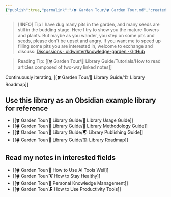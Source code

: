 ```yaml
---
{"publish":true,"permalink":"/🍀 Garden Tour/🍀 Garden Tour.md","created":"2025-04-28","modified":"2025-07-07","published":"2025-07-09T09:46:47.749+08:00","cssclasses":""}
---
```



> [!INFO] Tip
> I have dug many pits in the garden, and many seeds are still in the budding stage. Here I try to show you the mature flowers and plants. But maybe as you wander, you step on some pits and seeds, please don't be upset and angry. If you want me to speed up filling some pits you are interested in, welcome to exchange and discuss: [Discussions · oldwinter/knowledge-garden · GitHub](https://github.com/oldwinter/knowledge-garden/discussions)

> Reading Tip: [[🍀 Garden Tour/🧰 Library Guide/Tutorials/How to read articles composed of two-way linked notes]]

Continuously iterating, [[🍀 Garden Tour/🧰 Library Guide/🏗 Library Roadmap]]

## Use this library as an Obsidian example library for reference

- [[🍀 Garden Tour/🧰 Library Guide/🧰 Library Usage Guide]]
- [[🍀 Garden Tour/🧰 Library Guide/🍫 Library Methodology Guide]]
- [[🍀 Garden Tour/🧰 Library Guide/🌏 Library Publishing Guide]]
- [[🍀 Garden Tour/🧰 Library Guide/🏗 Library Roadmap]]

## Read my notes in interested fields

- [[🍀 Garden Tour/🔧 How to Use AI Tools Well]]
- [[🍀 Garden Tour/🏋 How to Stay Healthy]]
- [[🍀 Garden Tour/🧀 Personal Knowledge Management]]
- [[🍀 Garden Tour/🗜 How to Use Productivity Tools]] 